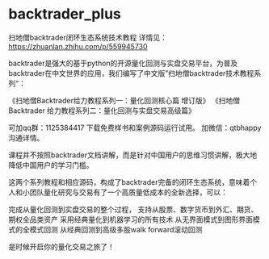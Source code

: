 # backtrader_plus
扫地僧backtrader闭环生态系统技术教程
详情见： https://zhuanlan.zhihu.com/p/559945730

backtrader是强大的基于python的开源量化回测与实盘交易平台，为普及backtrader在中文世界的应用，我们编写了中文版”扫地僧backtrader技术教程系列“：

《扫地僧Backtrader给力教程系列一：量化回测核心篇 增订版》
《扫地僧 Backtrader 给力教程系列二：量化回测与实盘交易高级篇》

可加qq群：1125384417 下载免费样书和案例源码运行试用。
加微信：qtbhappy 沟通详情。

课程并不按照backtrader文档讲解，而是针对中国用户的思维习惯讲解，极大地降低中国用户的学习门槛。

这两个系列教程和相应源码，构成了backtrader完备的闭环生态系统，意味着个人和小团队量化研究与交易有了一个高质量低成本的全新选择，可以：

完成从量化回测到实盘交易的整个过程，
支持从股票、数字货币到外汇、期货、期权全品类资产
采用经典量化到机器学习的所有技术
从无界面模式到图形界面模式的全模式回测
从经典回测到高级多股walk forward滚动回测

是时候开启你的量化交易之旅了！
